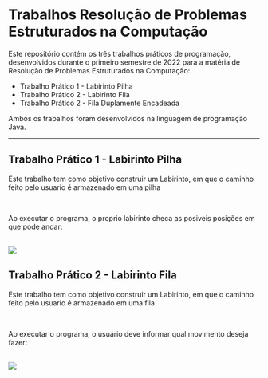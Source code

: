 # Trabalhos Resolução de Problemas Estruturados na Computação

<p>Este repositório contém os três trabalhos práticos de programação, desenvolvidos durante o primeiro semestre de 2022 para a matéria de Resolução de Problemas Estruturados na Computação:</p>

<ul>
  <li>Trabalho Prático 1 - Labirinto Pilha</li>
  <li>Trabalho Prático 2 - Labirinto Fila</li>
  <li>Trabalho Prático 2 - Fila Duplamente Encadeada</li>
</ul>
<p>Ambos os trabalhos foram desenvolvidos na linguagem de programação Java.</p>

<hr>

<h2>Trabalho Prático 1 - Labirinto Pilha</h2>
<p>Este trabalho tem como objetivo construir um Labirinto, em que o caminho feito pelo usuario é armazenado em uma pilha</p>
<br>
<p>Ao executar o programa, o proprio labirinto checa as posiveis posições em que pode andar: </p>
<br>
<img src="https://github.com/akitodr/LogicaMatematica/blob/main/img/img1.png%22%3E
<br>
<p>Ao final do programa é apresentado o caminho percorrido:</p>
<br>
<img src="https://github.com/akitodr/LogicaMatematica/blob/main/img/img1.png%22%3E

<hr>

<h2>Trabalho Prático 2 - Labirinto Fila</h2>
<p>Este trabalho tem como objetivo construir um Labirinto, em que o caminho feito pelo usuario é armazenado em uma fila</p>
<br>
<p>Ao executar o programa, o usuário deve informar qual movimento deseja fazer: </p>
<br>
<img src="https://github.com/akitodr/LogicaMatematica/blob/main/img/img1.png%22%3E
<br>
<p>Ao final, é mostrado o caminho que foi percorrido.</p>

<hr>

<h2>Trabalho Prático 3 - Fila Duplamente Encadeada</h2>
<p>Este trabalho tem como objetivo construir uma Fila Duplamente Encadeada</p><br>
<br>
<img src="https://github.com/akitodr/LogicaMatematica/blob/main/img/img1.png%22%3E
<br>
